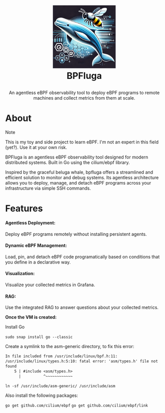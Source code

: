 <h1>
<p align="center">
    <img src="docs/logo.png" alt="Logo" width="200">
  <br>BPFluga
</h1>
<p align="center">
  An agentless eBPF observability tool to deploy eBPF programs to remote machines and collect metrics from them at scale.
  </p>
</p>

# About

> [!NOTE]  
> This is my toy and side project to learn eBPF. I'm not an expert in this field (yet?). Use it at your own risk.

BPFluga is an agentless eBPF observability tool designed for modern distributed systems. Built in Go using the cilium/ebpf library.

Inspired by the graceful beluga whale, bpfluga offers a streamlined and efficient solution to monitor and debug systems. Its agentless architecture allows you to deploy, manage, and detach eBPF programs across your infrastructure via simple SSH commands.

# Features

#### Agentless Deployment:
Deploy eBPF programs remotely without installing persistent agents.

#### Dynamic eBPF Management:
Load, pin, and detach eBPF code programatically based on conditions that you define in a declarative way.

#### Visualization:
Visualize your collected metrics in Grafana.

#### RAG:
Use the integrated RAG to answer questions about your collected metrics.


**Once the VM is created:**

Install Go

`sudo snap install go --classic`

Create a symlink to the asm-generic directory, to fix this error:

```
In file included from /usr/include/linux/bpf.h:11:
/usr/include/linux/types.h:5:10: fatal error: 'asm/types.h' file not found
    5 | #include <asm/types.h>
      |          ^~~~~~~~~~~~~
```

`ln -sf /usr/include/asm-generic/ /usr/include/asm`

Also install the following packages:

`go get github.com/cilium/ebpf`
`go get github.com/cilium/ebpf/link`
